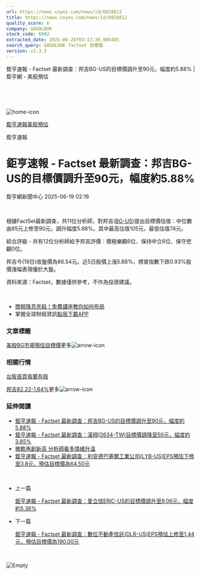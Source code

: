 ```yaml
---
url: https://news.cnyes.com/news/id/6028812
title: https://news.cnyes.com/news/id/6028812
quality_score: 6
company: GOGOLOOK
stock_code: 6902
extracted_date: 2025-06-26T03:13:36.905405
search_query: GOGOLOOK factset 目標價
version: v3.3.3
---
```


鉅亨速報 - Factset 最新調查：邦吉BG-US的目標價調升至90元，幅度約5.88% | 鉅亨網 - 美股預估

‌

‌

![home-icon](/assets/icons/breadCrumb/symbol-icon-home.svg)

[鉅亨速報](/news/cat/anue_live)[美股預估](/news/cat/us_forecast)

鉅亨速報

# 鉅亨速報 - Factset 最新調查：邦吉BG-US的目標價調升至90元，幅度約5.88%

鉅亨網新聞中心 2025-06-19 02:16

‌

根據FactSet最新調查，共11位分析師，對邦吉([BG-US](https://invest.cnyes.com/usstock/detail/BG))提出目標價估值：中位數由85元上修至90元，調升幅度5.88%。其中最高估值105元，最低估值74元。

綜合評級 - 共有12位分析師給予邦吉評價：積極樂觀6位、保持中立6位、保守悲觀0位。

邦吉今(19日)收盤價為86.54元。近5日股價上漲5.88%，標普指數下跌0.93%股價漲幅表現優於大盤。

資料來源：Factset，數據僅供參考，不作為投資建議。

‌

* [關稅降息夾殺！免費講座教你如何布局](https://events.cnyes.com/rsc2025H2-35584?utm_source=anue&utm_medium=usstocks_end)
* 掌握全球財經資訊[點我下載APP](http://www.cnyes.com/app/?utm_source=mweb&utm_medium=HamMenuBanner&utm_campaign=fixed&utm_content=entr)

### 文章標籤

[美股](https://news.cnyes.com/tag/美股 "美股")[BG](https://news.cnyes.com/tag/BG "BG")[市場預估](https://news.cnyes.com/tag/市場預估 "市場預估")[目標價](https://news.cnyes.com/tag/目標價 "目標價")更多![arrow-icon](/assets/icons/arrows/arrow-down.svg)

### 相關行情

[台股首頁](https://www.cnyes.com/twstock)[我要存股](https://supr.link/8OHaU)

[邦吉82.22-1.64%](https://invest.cnyes.com/usstock/detail/BG)更多![arrow-icon](/assets/icons/arrows/arrow-down.svg)

### 延伸閱讀

* [鉅亨速報 - Factset 最新調查：邦吉BG-US的目標價調升至90元，幅度約5.88%](/news/id/6028656)
* [鉅亨速報 - Factset 最新調查：漢翔(2634-TW)目標價調降至50元，幅度約3.85%](/news/id/6038772)
* [微軟再創新高 分析師看多情緒升溫](/news/id/6038707)
* [鉅亨速報 - Factset 最新調查：利安德巴塞爾工業公司(LYB-US)EPS預估下修至3.8元，預估目標價為64.50元](/news/id/6038732)

‌

* 上一篇

  [鉅亨速報 - Factset 最新調查：愛立信ERIC-US的目標價調升至9.06元，幅度約5.36%](/news/id/6030552)
* 下一篇

  [鉅亨速報 - Factset 最新調查：數位不動產信託(DLR-US)EPS預估上修至1.44元，預估目標價為190.00元](/news/id/6028775)

‌

![Empty](/assets/icons/skeleton/empty-image.svg)

‌